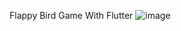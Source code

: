 Flappy Bird Game With Flutter
![image](https://github.com/keremkiyak/FlappyBird/assets/110934008/83583b52-2f7c-44d7-bd31-579aa1fed5d5)
